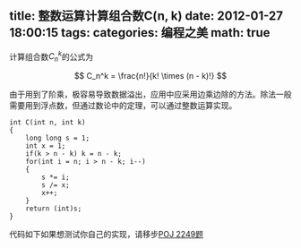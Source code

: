 title: 整数运算计算组合数C(n, k)
date: 2012-01-27 18:00:15
tags:
categories: 编程之美
math: true
---

计算组合数$C_n^k$的公式为

$$
C_n^k = \frac{n!}{k! \times (n - k)!}
$$

由于用到了阶乘，极容易导致数据溢出，应用中应采用边乘边除的方法。除法一般需要用到浮点数，但通过数论中的定理，可以通过整数运算实现。

```
int C(int n, int k)
{
    long long s = 1;
    int x = 1;
    if(k > n - k) k = n - k;
    for(int i = n; i > n - k; i--)
    {
        s *= i;
        s /= x;
        x++;
    }
    return (int)s;
}
```

代码如下如果想测试你自己的实现，请移步[POJ 2249题](http://poj.org/problem?id=2249)

